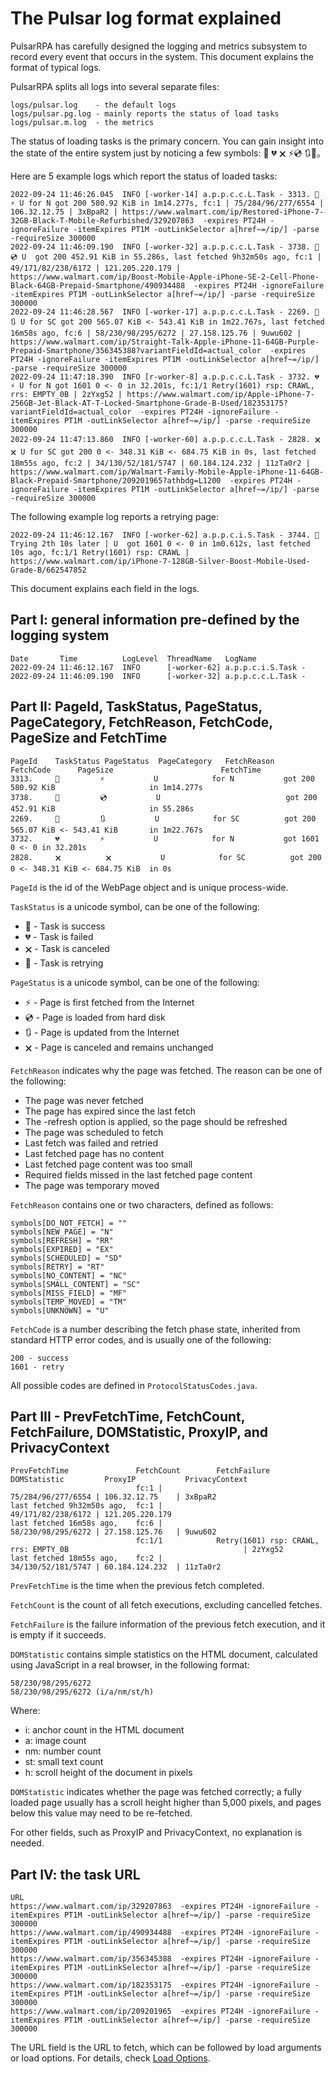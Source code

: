 # The Pulsar log format explained

PulsarRPA has carefully designed the logging and metrics subsystem to record every event that occurs in the system. This document explains the format of typical logs.

PulsarRPA splits all logs into several separate files:

```
logs/pulsar.log    - the default logs
logs/pulsar.pg.log - mainly reports the status of load tasks
logs/pulsar.m.log  - the metrics
```

The status of loading tasks is the primary concern. You can gain insight into the state of the entire system just by noticing a few symbols: 💯 💔 🗙 ⚡💿 🔃🤺。

Here are 5 example logs which report the status of loaded tasks:

```
2022-09-24 11:46:26.045  INFO [-worker-14] a.p.p.c.c.L.Task - 3313. 💯 ⚡ U for N got 200 580.92 KiB in 1m14.277s, fc:1 | 75/284/96/277/6554 | 106.32.12.75 | 3xBpaR2 | https://www.walmart.com/ip/Restored-iPhone-7-32GB-Black-T-Mobile-Refurbished/329207863  -expires PT24H -ignoreFailure -itemExpires PT1M -outLinkSelector a[href~=/ip/] -parse -requireSize 300000
2022-09-24 11:46:09.190  INFO [-worker-32] a.p.p.c.c.L.Task - 3738. 💯 💿 U  got 200 452.91 KiB in 55.286s, last fetched 9h32m50s ago, fc:1 | 49/171/82/238/6172 | 121.205.220.179 | https://www.walmart.com/ip/Boost-Mobile-Apple-iPhone-SE-2-Cell-Phone-Black-64GB-Prepaid-Smartphone/490934488  -expires PT24H -ignoreFailure -itemExpires PT1M -outLinkSelector a[href~=/ip/] -parse -requireSize 300000
2022-09-24 11:46:28.567  INFO [-worker-17] a.p.p.c.c.L.Task - 2269. 💯 🔃 U for SC got 200 565.07 KiB <- 543.41 KiB in 1m22.767s, last fetched 16m58s ago, fc:6 | 58/230/98/295/6272 | 27.158.125.76 | 9uwu602 | https://www.walmart.com/ip/Straight-Talk-Apple-iPhone-11-64GB-Purple-Prepaid-Smartphone/356345388?variantFieldId=actual_color  -expires PT24H -ignoreFailure -itemExpires PT1M -outLinkSelector a[href~=/ip/] -parse -requireSize 300000
2022-09-24 11:47:18.390  INFO [r-worker-8] a.p.p.c.c.L.Task - 3732. 💔 ⚡ U for N got 1601 0 <- 0 in 32.201s, fc:1/1 Retry(1601) rsp: CRAWL, rrs: EMPTY_0B | 2zYxg52 | https://www.walmart.com/ip/Apple-iPhone-7-256GB-Jet-Black-AT-T-Locked-Smartphone-Grade-B-Used/182353175?variantFieldId=actual_color  -expires PT24H -ignoreFailure -itemExpires PT1M -outLinkSelector a[href~=/ip/] -parse -requireSize 300000
2022-09-24 11:47:13.860  INFO [-worker-60] a.p.p.c.c.L.Task - 2828. 🗙 🗙 U for SC got 200 0 <- 348.31 KiB <- 684.75 KiB in 0s, last fetched 18m55s ago, fc:2 | 34/130/52/181/5747 | 60.184.124.232 | 11zTa0r2 | https://www.walmart.com/ip/Walmart-Family-Mobile-Apple-iPhone-11-64GB-Black-Prepaid-Smartphone/209201965?athbdg=L1200  -expires PT24H -ignoreFailure -itemExpires PT1M -outLinkSelector a[href~=/ip/] -parse -requireSize 300000
```

The following example log reports a retrying page:

```
2022-09-24 11:46:12.167  INFO [-worker-62] a.p.p.c.i.S.Task - 3744. 🤺 Trying 2th 10s later | U  got 1601 0 <- 0 in 1m0.612s, last fetched 10s ago, fc:1/1 Retry(1601) rsp: CRAWL | https://www.walmart.com/ip/iPhone-7-128GB-Silver-Boost-Mobile-Used-Grade-B/662547852 
```

This document explains each field in the logs.

## Part I: general information pre-defined by the logging system

```
Date       Time          LogLevel  ThreadName   LogName
2022-09-24 11:46:12.167  INFO      [-worker-62] a.p.p.c.i.S.Task -
2022-09-24 11:46:09.190  INFO      [-worker-32] a.p.p.c.c.L.Task -
```

## Part II: PageId, TaskStatus, PageStatus, PageCategory, FetchReason, FetchCode, PageSize and FetchTime

```
PageId    TaskStatus PageStatus  PageCategory   FetchReason     FetchCode      PageSize                        FetchTime
3313.     💯         ⚡           U            for N           got 200         580.92 KiB                     in 1m14.277s
3738.     💯         💿           U                            got 200         452.91 KiB                     in 55.286s
2269.     💯         🔃           U            for SC          got 200         565.07 KiB <- 543.41 KiB       in 1m22.767s
3732.     💔         ⚡           U            for N           got 1601        0 <- 0 in 32.201s
2828.     🗙          🗙           U            for SC          got 200          0 <- 348.31 KiB <- 684.75 KiB  in 0s
```

`PageId` is the id of the WebPage object and is unique process-wide.

`TaskStatus` is a unicode symbol, can be one of the following:

- 💯 - Task is success
- 💔 - Task is failed
- 🗙 - Task is canceled
- 🤺 - Task is retrying

`PageStatus` is a unicode symbol, can be one of the following:

- ⚡ - Page is first fetched from the Internet
- 💿 - Page is loaded from hard disk
- 🔃 - Page is updated from the Internet
- 🗙 - Page is canceled and remains unchanged

`FetchReason` indicates why the page was fetched. The reason can be one of the following:

- The page was never fetched
- The page has expired since the last fetch
- The -refresh option is applied, so the page should be refreshed
- The page was scheduled to fetch
- Last fetch was failed and retried
- Last fetched page has no content
- Last fetched page content was too small
- Required fields missed in the last fetched page content
- The page was temporary moved



`FetchReason` contains one or two characters, defined as follows:

```
symbols[DO_NOT_FETCH] = ""
symbols[NEW_PAGE] = "N"
symbols[REFRESH] = "RR"
symbols[EXPIRED] = "EX"
symbols[SCHEDULED] = "SD"
symbols[RETRY] = "RT"
symbols[NO_CONTENT] = "NC"
symbols[SMALL_CONTENT] = "SC"
symbols[MISS_FIELD] = "MF"
symbols[TEMP_MOVED] = "TM"
symbols[UNKNOWN] = "U"
```

`FetchCode` is a number describing the fetch phase state, inherited from standard HTTP error codes, and is usually one of the following:

```
200 - success
1601 - retry
```

All possible codes are defined in `ProtocolStatusCodes.java`.

## Part III - PrevFetchTime, FetchCount, FetchFailure, DOMStatistic, ProxyIP, and PrivacyContext

```
PrevFetchTime               FetchCount        FetchFailure                           DOMStatistic         ProxyIP           PrivacyContext
                            fc:1 |                                                   75/284/96/277/6554 | 106.32.12.75    | 3xBpaR2
last fetched 9h32m50s ago,  fc:1 |                                                   49/171/82/238/6172 | 121.205.220.179
last fetched 16m58s ago,    fc:6 |                                                   58/230/98/295/6272 | 27.158.125.76   | 9uwu602
                            fc:1/1            Retry(1601) rsp: CRAWL, rrs: EMPTY_0B                                       | 2zYxg52
last fetched 18m55s ago,    fc:2 |                                                   34/130/52/181/5747 | 60.184.124.232  | 11zTa0r2
```

`PrevFetchTime` is the time when the previous fetch completed.

`FetchCount` is the count of all fetch executions, excluding cancelled fetches.

`FetchFailure` is the failure information of the previous fetch execution, and it is empty if it succeeds.

`DOMStatistic` contains simple statistics on the HTML document, calculated using JavaScript in a real browser, in the following format:

```
58/230/98/295/6272
58/230/98/295/6272 (i/a/nm/st/h)
```

Where:

- i: anchor count in the HTML document
- a: image count
- nm: number count
- st: small text count
- h: scroll height of the document in pixels

`DOMStatistic` indicates whether the page was fetched correctly; a fully loaded page usually has a scroll height higher than 5,000 pixels, and pages below this value may need to be re-fetched.

For other fields, such as ProxyIP and PrivacyContext, no explanation is needed.

## Part IV: the task URL

```
URL
https://www.walmart.com/ip/329207863  -expires PT24H -ignoreFailure -itemExpires PT1M -outLinkSelector a[href~=/ip/] -parse -requireSize 300000
https://www.walmart.com/ip/490934488  -expires PT24H -ignoreFailure -itemExpires PT1M -outLinkSelector a[href~=/ip/] -parse -requireSize 300000
https://www.walmart.com/ip/356345388  -expires PT24H -ignoreFailure -itemExpires PT1M -outLinkSelector a[href~=/ip/] -parse -requireSize 300000
https://www.walmart.com/ip/182353175  -expires PT24H -ignoreFailure -itemExpires PT1M -outLinkSelector a[href~=/ip/] -parse -requireSize 300000
https://www.walmart.com/ip/209201965  -expires PT24H -ignoreFailure -itemExpires PT1M -outLinkSelector a[href~=/ip/] -parse -requireSize 300000
```

The URL field is the URL to fetch, which can be followed by load arguments or load options. 
For details, check [Load Options](zh/get-started/3load-options.md).
